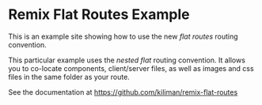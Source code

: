 # Remix Flat Routes Example

This is an example site showing how to use the new _flat routes_ routing
convention.

This particular example uses the _nested flat_ routing convention. It
allows you to co-locate components, client/server files, as well as images
and css files in the same folder as your route.

See the documentation at https://github.com/kiliman/remix-flat-routes
